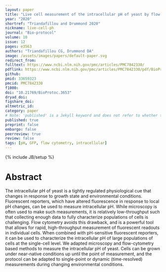 ```yaml
---
layout: paper
title: "Live cell measurement of the intracellular pH of yeast by flow cytometry using a genetically-encoded fluorescent reporter"
year: "2020"
shortref: "Triandafillou and Drummond 2020"
nickname: live-cell-ph
journal: "Bio-protocol"
volume: 10
issue: 12
pages: e3563
authors: "Triandafillou CG, Drummond DA"
image: /assets/images/papers/default-paper.svg
redirect_from: 
fulltext: https://www.ncbi.nlm.nih.gov/pmc/articles/PMC7842330/
pdflink: https://www.ncbi.nlm.nih.gov/pmc/articles/PMC7842330/pdf/BioProtoc-10-12-3653.pdf
github: 
pmid: 33659323
pmcid: PMC7842330
f1000: 
doi: "10.21769/BioProtoc.3653"
dryad_doi:
figshare_doi: 
altmetric_id:
category: paper
# Note: 'published' is a Jekyll keyword and does not refer to whether the paper is published, but rather to whether this Markdown should be part of the rendered site.
published: true
preprint: false
embargo: false	
peerreview: true
review: false
tags: [pH, GFP, flow cytometry, intracellular]
---
```

{% include JB/setup %}

# Abstract 

The intracellular pH of yeast is a tightly regulated physiological cue that changes in response to growth state and environmental conditions. Fluorescent reporters, which have altered fluorescence in response to local pH changes, can be used to measure intracellular pH. While microscopy is often used to make such measurements, it is relatively low-throughput such that collecting enough data to fully characterize populations of cells is challenging. Flow cytometry avoids this drawback, and is a powerful tool that allows for rapid, high-throughput measurement of fluorescent readouts in individual cells. When combined with pH-sensitive fluorescent reporters, it can be used to characterize the intracellular pH of large populations of cells at the single-cell level. We adapted microscopy and flow-cytometry based methods to measure the intracellular pH of yeast. Cells can be grown under near-native conditions up until the point of measurement, and the protocol can be adapted to single-point or dynamic (time-resolved) measurements during changing environmental conditions.